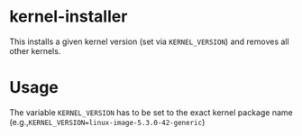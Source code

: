 # kernel-installer
This installs a given kernel version (set via `KERNEL_VERSION`) and removes all other kernels.

# Usage
The variable `KERNEL_VERSION` has to be set to the exact kernel package name
(e.g.,`KERNEL_VERSION=linux-image-5.3.0-42-generic`)
